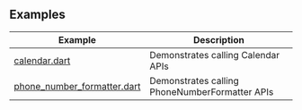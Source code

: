 ## Examples

| Example                       | Description                                    |
| ----------------------------- | ---------------------------------------------- |
| [calendar.dart]               | Demonstrates calling Calendar APIs             |
| [phone_number_formatter.dart] | Demonstrates calling PhoneNumberFormatter APIs |

[calendar.dart]: https://github.com/dart-windows/dartwinrt/blob/main/packages/windows_globalization/example/calendar.dart
[phone_number_formatter.dart]: https://github.com/dart-windows/dartwinrt/blob/main/packages/windows_globalization/example/phone_number_formatter.dart
